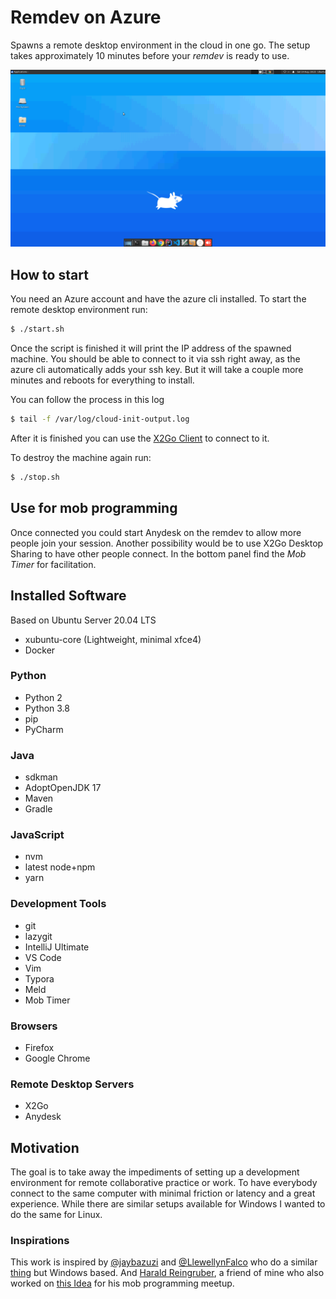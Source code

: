 # Remdev on Azure

Spawns a remote desktop environment in the cloud in one go. 
The setup takes approximately 10 minutes before your *remdev* is ready to use. 

![Screenshot](screenshot.png)

## How to start

You need an Azure account and have the azure cli installed.
To start the remote desktop environment run:

````bash
$ ./start.sh
````

Once the script is finished it will print the IP address of the spawned machine. You should be able to connect to it via ssh right away, as the azure cli automatically adds your ssh key. But it will take a couple more minutes and reboots for everything to install. 

You can follow the process in this log

```bash
$ tail -f /var/log/cloud-init-output.log
```

After it is finished you can use the [X2Go Client](https://wiki.x2go.org/doku.php/download:start) to connect to it.

To destroy the machine again run:

```bash
$ ./stop.sh
```

## Use for mob programming

Once connected you could start Anydesk on the remdev to allow more people join your session. Another possibility would be to use X2Go Desktop Sharing to have other people connect. In the bottom panel find the *Mob Timer* for facilitation.

## Installed Software

Based on Ubuntu Server 20.04 LTS

- xubuntu-core (Lightweight, minimal xfce4)
- Docker

### Python

- Python 2
- Python 3.8
- pip
- PyCharm

### Java

- sdkman
- AdoptOpenJDK 17
- Maven
- Gradle

### JavaScript

- nvm
- latest node+npm
- yarn

### Development Tools

- git
- lazygit
- IntelliJ Ultimate
- VS Code
- Vim
- Typora
- Meld
- Mob Timer

### Browsers

- Firefox
- Google Chrome

### Remote Desktop Servers

- X2Go
- Anydesk

## Motivation

The goal is to take away the impediments of setting up a development environment for remote collaborative practice or work. To have everybody connect to the same computer with minimal friction or latency and a great experience. While there are similar setups available for Windows I wanted to do the same for Linux.

### Inspirations

This work is inspired by [@jaybazuzi](https://twitter.com/jaybazuzi) and [@LlewellynFalco](https://twitter.com/LlewellynFalco) who do a similar [thing](https://github.com/JayBazuzi/machine-setup) but Windows based. And [Harald Reingruber](https://twitter.com/Harald3DCV), a friend of mine who also worked on [this Idea](https://github.com/mob-programming-meetup/cloud-desktop) for his mob programming meetup.

